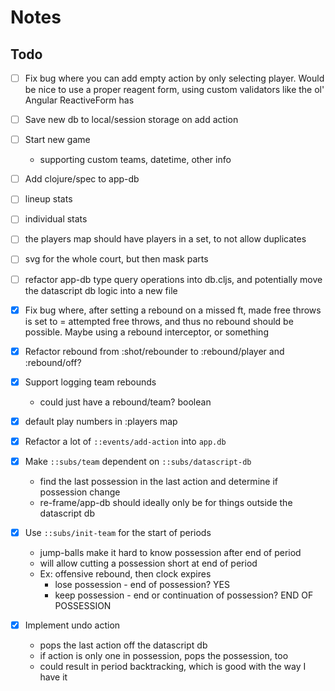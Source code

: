 # Notes

## Todo

- [ ] Fix bug where you can add empty action by only selecting player. Would be nice to use a proper reagent form, using custom validators like the ol' Angular ReactiveForm has
- [ ] Save new db to local/session storage on add action
- [ ] Start new game
    - supporting custom teams, datetime, other info
- [ ] Add clojure/spec to app-db
- [ ] lineup stats
- [ ] individual stats
- [ ] the players map should have players in a set, to not allow duplicates
- [ ] svg for the whole court, but then mask parts
- [ ] refactor app-db type query operations into db.cljs, and potentially move the datascript db logic into a new file

- [X] Fix bug where, after setting a rebound on a missed ft, made free throws is set to = attempted free throws, and thus no rebound should be possible. Maybe using a rebound interceptor, or something
- [X] Refactor rebound from :shot/rebounder to :rebound/player and :rebound/off?
- [X] Support logging team rebounds
    - could just have a rebound/team? boolean
- [X] default play numbers in :players map
- [X] Refactor a lot of `::events/add-action` into `app.db`
- [X] Make `::subs/team` dependent on `::subs/datascript-db`
    - find the last possession in the last action and determine if possession change
    - re-frame/app-db should ideally only be for things outside the datascript db
- [X] Use `::subs/init-team` for the start of periods
    - jump-balls make it hard to know possession after end of period
    - will allow cutting a possession short at end of period
    - Ex: offensive rebound, then clock expires
        - lose possession - end of possession? YES
        - keep possession - end or continuation of possession? END OF POSSESSION
- [X] Implement undo action
    - pops the last action off the datascript db
    - if action is only one in possession, pops the possession, too
    - could result in period backtracking, which is good with the way I have it
